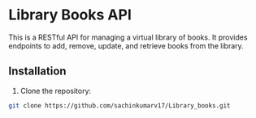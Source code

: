 # Library Books API

This is a RESTful API for managing a virtual library of books. It provides endpoints to add, remove, update, and retrieve books from the library.

## Installation

1. Clone the repository:

```bash
git clone https://github.com/sachinkumarv17/Library_books.git
